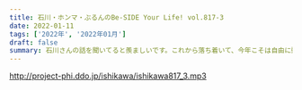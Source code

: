 ```yaml
---
title: 石川・ホンマ・ぶるんのBe-SIDE Your Life! vol.817-3
date: 2022-01-11
tags: ['2022年', '2022年01月']
draft: false
summary: 石川さんの話を聞いてると羨ましいです。これから落ち着いて、今年こそは自由に動けるようになりたいものです。
---
```


http://project-phi.ddo.jp/ishikawa/ishikawa817_3.mp3
